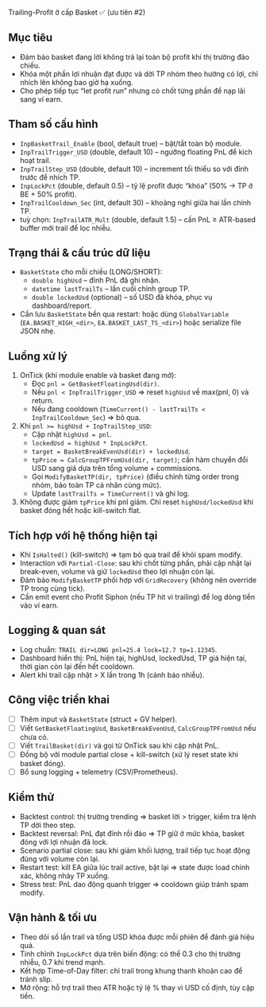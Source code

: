 Trailing-Profit ở cấp Basket ✅ (ưu tiên #2)

## Mục tiêu
- Đảm bảo basket đang lời không trả lại toàn bộ profit khi thị trường đảo chiều.
- Khóa một phần lợi nhuận đạt được và dời TP nhóm theo hướng có lợi, chỉ nhích lên không bao giờ hạ xuống.
- Cho phép tiếp tục “let profit run” nhưng có chốt từng phần để nạp lãi sang ví earn.

## Tham số cấu hình
- `InpBasketTrail_Enable` (bool, default true) – bật/tắt toàn bộ module.
- `InpTrailTrigger_USD` (double, default 10) – ngưỡng floating PnL để kích hoạt trail.
- `InpTrailStep_USD` (double, default 10) – increment tối thiểu so với đỉnh trước để nhích TP.
- `InpLockPct` (double, default 0.5) – tỷ lệ profit được “khóa” (50% → TP ở BE + 50% profit).
- `InpTrailCooldown_Sec` (int, default 30) – khoảng nghỉ giữa hai lần chỉnh TP.
- tuỳ chọn: `InpTrailATR_Mult` (double, default 1.5) – cần PnL ≥ ATR-based buffer mới trail để lọc nhiễu.

## Trạng thái & cấu trúc dữ liệu
- `BasketState` cho mỗi chiều (LONG/SHORT):
  - `double highUsd` – đỉnh PnL đã ghi nhận.
  - `datetime lastTrailTs` – lần cuối chỉnh group TP.
  - `double lockedUsd` (optional) – số USD đã khóa, phục vụ dashboard/report.
- Cần lưu `BasketState` bền qua restart: hoặc dùng `GlobalVariable` (`EA.BASKET_HIGH_<dir>`, `EA.BASKET_LAST_TS_<dir>`) hoặc serialize file JSON nhẹ.

## Luồng xử lý
1. OnTick (khi module enable và basket đang mở):
   - Đọc `pnl = GetBasketFloatingUsd(dir)`.
   - Nếu `pnl < InpTrailTrigger_USD` ⇒ reset `highUsd` về max(pnl, 0) và return.
   - Nếu đang cooldown (`TimeCurrent() - lastTrailTs < InpTrailCooldown_Sec`) ⇒ bỏ qua.
2. Khi `pnl >= highUsd + InpTrailStep_USD`:
   - Cập nhật `highUsd = pnl`.
   - `lockedUsd = highUsd * InpLockPct`.
   - `target = BasketBreakEvenUsd(dir) + lockedUsd`.
   - `tpPrice = CalcGroupTPFromUsd(dir, target)`; cần hàm chuyển đổi USD sang giá dựa trên tổng volume + commissions.
   - Gọi `ModifyBasketTP(dir, tpPrice)` (điều chỉnh từng order trong nhóm, bảo toàn TP cá nhân cùng mức).
   - Update `lastTrailTs = TimeCurrent()` và ghi log.
3. Không được giảm `tpPrice` khi pnl giảm. Chỉ reset `highUsd/lockedUsd` khi basket đóng hết hoặc kill-switch flat.

## Tích hợp với hệ thống hiện tại
- Khi `IsHalted()` (kill-switch) ⇒ tạm bỏ qua trail để khỏi spam modify.
- Interaction với `Partial-Close`: sau khi chốt từng phần, phải cập nhật lại break-even, volume và giữ `lockedUsd` theo lợi nhuận còn lại.
- Đảm bảo `ModifyBasketTP` phối hợp với `GridRecovery` (không nên override TP trong cùng tick).
- Cần emit event cho Profit Siphon (nếu TP hit vì trailing) để log dòng tiền vào ví earn.

## Logging & quan sát
- Log chuẩn: `TRAIL dir=LONG pnl=25.4 lock=12.7 tp=1.12345`.
- Dashboard hiển thị: PnL hiện tại, highUsd, lockedUsd, TP giá hiện tại, thời gian còn lại đến hết cooldown.
- Alert khi trail cập nhật > X lần trong 1h (cảnh báo nhiễu).

## Công việc triển khai
- [ ] Thêm input và `BasketState` (struct + GV helper).
- [ ] Viết `GetBasketFloatingUsd`, `BasketBreakEvenUsd`, `CalcGroupTPFromUsd` nếu chưa có.
- [ ] Viết `TrailBasket(dir)` và gọi từ OnTick sau khi cập nhật PnL.
- [ ] Đồng bộ với module partial close + kill-switch (xử lý reset state khi basket đóng).
- [ ] Bổ sung logging + telemetry (CSV/Prometheus).

## Kiểm thử
- Backtest control: thị trường trending ⇒ basket lời > trigger, kiểm tra lệnh TP dời theo step.
- Backtest reversal: PnL đạt đỉnh rồi đảo ⇒ TP giữ ở mức khóa, basket đóng với lợi nhuận đã lock.
- Scenario partial close: sau khi giảm khối lượng, trail tiếp tục hoạt động đúng với volume còn lại.
- Restart test: kill EA giữa lúc trail active, bật lại ⇒ state được load chính xác, không nhảy TP xuống.
- Stress test: PnL dao động quanh trigger ⇒ cooldown giúp tránh spam modify.

## Vận hành & tối ưu
- Theo dõi số lần trail và tổng USD khóa được mỗi phiên để đánh giá hiệu quả.
- Tinh chỉnh `InpLockPct` dựa trên biến động: có thể 0.3 cho thị trường nhiễu, 0.7 khi trend mạnh.
- Kết hợp Time-of-Day filter: chỉ trail trong khung thanh khoản cao để tránh slip.
- Mở rộng: hỗ trợ trail theo ATR hoặc tỷ lệ % thay vì USD cố định, tùy cặp tiền.
